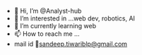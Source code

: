 - 👋 Hi, I’m @Analyst-hub
- 👀 I’m interested in ...web dev, robotics, AI 
- 🌱 I’m currently learning web 
- 📫 How to reach me ...
- mail id 📧sandeep.tiwariblp@gmail.com

<!---
Analyst-hub/Analyst-hub is a ✨ special ✨ repository because its `README.md` (this file) appears on your GitHub profile.
You can click the Preview link to take a look at your changes.
--->
